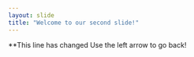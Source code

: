 ```yaml
---
layout: slide
title: "Welcome to our second slide!"
---
```

**This line has changed
Use the left arrow to go back!
 
